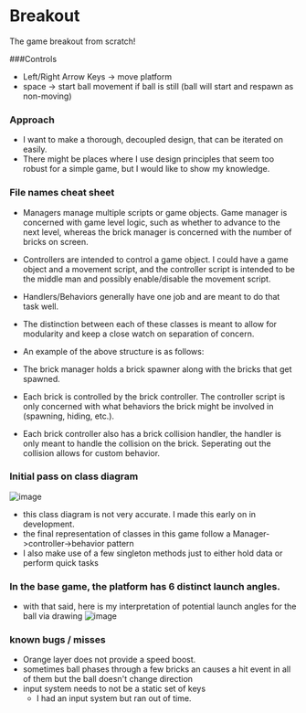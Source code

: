 # Breakout
The game breakout from scratch!

###Controls 
 - Left/Right Arrow Keys -> move platform
 - space -> start ball movement if ball is still (ball will start and respawn as non-moving)

### Approach
 - I want to make a thorough, decoupled design, that can be iterated on easily.
 - There might be places where I use design principles that seem too robust for a simple game, but I would like to show my knowledge.

### File names cheat sheet
- Managers manage multiple scripts or game objects. Game manager is concerned with game level logic, such as whether to advance to the next level, whereas the brick manager is concerned with the number of bricks on screen.
 - Controllers are intended to control a game object. I could have a game object and a movement script, and the controller script is intended to be the middle man and possibly enable/disable the movement script.
 - Handlers/Behaviors generally have one job and are meant to do that task well.
 - The distinction between each of these classes is meant to allow for modularity and keep a close watch on separation of concern.

 - An example of the above structure is as follows:
 
 - The brick manager holds a brick spawner along with the bricks that get spawned.
 - Each brick is controlled by the brick controller. The controller script is only concerned with what behaviors the brick might be involved in (spawning, hiding, etc.).
 - Each brick controller also has a brick collision handler, the handler is only meant to handle the collision on the brick. Seperating out the collision allows for custom behavior.


### Initial pass on class diagram
![image](https://github.com/user-attachments/assets/beccae63-e9fe-4821-8cea-2d07750153d6)
 - this class diagram is not very accurate. I made this early on in development.
 - the final representation of classes in this game follow a Manager->controller->behavior pattern
 - I also make use of a few singleton methods just to either hold data or perform quick tasks

### In the base game, the platform has 6 distinct launch angles.
 - with that said, here is my interpretation of potential launch angles for the ball via drawing
![image](https://github.com/user-attachments/assets/576fdef3-d0e6-49a6-9618-aa852b0f200a)


### known bugs / misses
- Orange layer does not provide a speed boost.
- sometimes ball phases through a few bricks an causes a hit event in all of them but the ball doesn't change direction
- input system needs to not be a static set of keys
   - I had an input system but ran out of time.
